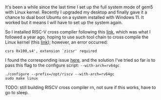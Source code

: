 It's been a while since the last time I set up the full system mode of gem5 with Linux kernel. Recently I upgraded my desktop and finally gave it a chance to dual boot Ubuntu on a system installed with Windows 11. It worked but it means I will have to set up the system again.

So I installed RISC-V cross compiler following this [link](https://github.com/riscv-collab/riscv-gnu-toolchain), which was what I followed a year ago, hoping to use such tool chain to cross compile the Linux kernel (this [link](https://risc-v-getting-started-guide.readthedocs.io/en/latest/linux-qemu.html)); however, an error occurred:
```
csrs 0x100,s4', extension `zicsr' required
```

I found the corresponding issue [here](https://github.com/riscv-collab/riscv-gnu-toolchain/issues/1280), and the solution I've tried so far is to pass this flag to the configure script: `--with-arch=rv64gc`
```
./configure --prefix=/opt/riscv --with-arch=rv64gc
sudo make linux
```

TODO: still building RISCV cross compiler rn, not sure if this works, have to go to sleep.
